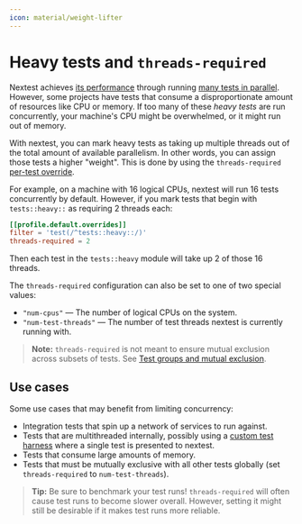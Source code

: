 ```yaml
---
icon: material/weight-lifter
---
```


# Heavy tests and `threads-required`

Nextest achieves [its performance](../benchmarks/index.md) through running [many tests in parallel](../design/how-it-works.md). However, some projects have tests that consume a disproportionate amount of resources like CPU or memory. If too many of these _heavy tests_ are run concurrently, your machine's CPU might be overwhelmed, or it might run out of memory.

With nextest, you can mark heavy tests as taking up multiple threads out of the total amount of available parallelism. In other words, you can assign those tests a higher "weight". This is done by using the `threads-required` [per-test override](per-test-overrides.md).

For example, on a machine with 16 logical CPUs, nextest will run 16 tests concurrently by default. However, if you mark tests that begin with `tests::heavy::` as requiring 2 threads each:

```toml title="Heavy tests in <code>.config/nextest.toml</code>"
[[profile.default.overrides]]
filter = 'test(/^tests::heavy::/)'
threads-required = 2
```

Then each test in the `tests::heavy` module will take up 2 of those 16 threads.

The `threads-required` configuration can also be set to one of two special values:

- `"num-cpus"` — The number of logical CPUs on the system.
- `"num-test-threads"` — The number of test threads nextest is currently running with.

> **Note:** `threads-required` is not meant to ensure mutual exclusion across subsets of tests. See [Test groups and mutual exclusion](test-groups.md).

## Use cases

Some use cases that may benefit from limiting concurrency:

- Integration tests that spin up a network of services to run against.
- Tests that are multithreaded internally, possibly using a [custom test harness](../design/custom-test-harnesses.md) where a single test is presented to nextest.
- Tests that consume large amounts of memory.
- Tests that must be mutually exclusive with all other tests globally (set `threads-required` to `num-test-threads`).

> **Tip:** Be sure to benchmark your test runs! `threads-required` will often cause test runs to become slower overall. However, setting it might still be desirable if it makes test runs more reliable.
